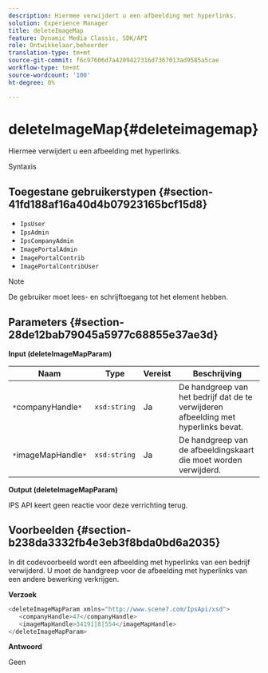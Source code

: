 ```yaml
---
description: Hiermee verwijdert u een afbeelding met hyperlinks.
solution: Experience Manager
title: deleteImageMap
feature: Dynamic Media Classic, SDK/API
role: Ontwikkelaar,beheerder
translation-type: tm+mt
source-git-commit: f6c97606d7a4209427316d7367013ad9585a5cae
workflow-type: tm+mt
source-wordcount: '100'
ht-degree: 0%

---
```



# deleteImageMap{#deleteimagemap}

Hiermee verwijdert u een afbeelding met hyperlinks.

Syntaxis

## Toegestane gebruikerstypen {#section-41fd188af16a40d4b07923165bcf15d8}

* `IpsUser`
* `IpsAdmin`
* `IpsCompanyAdmin`
* `ImagePortalAdmin`
* `ImagePortalContrib`
* `ImagePortalContribUser`

>[!NOTE]
>
>De gebruiker moet lees- en schrijftoegang tot het element hebben.

## Parameters {#section-28de12bab79045a5977c68855e37ae3d}

**Input (deleteImageMapParam)**

| Naam | Type | Vereist | Beschrijving |
|---|---|---|---|
| `*`companyHandle`*` | `xsd:string` | Ja | De handgreep van het bedrijf dat de te verwijderen afbeelding met hyperlinks bevat. |
| `*`imageMapHandle`*` | `xsd:string` | Ja | De handgreep van de afbeeldingskaart die moet worden verwijderd. |

**Output (deleteImageMapParam)**

IPS API keert geen reactie voor deze verrichting terug.

## Voorbeelden {#section-b238da3332fb4e3eb3f8bda0bd6a2035}

In dit codevoorbeeld wordt een afbeelding met hyperlinks van een bedrijf verwijderd. U moet de handgreep voor de afbeelding met hyperlinks van een andere bewerking verkrijgen.

**Verzoek**

```java
<deleteImageMapParam xmlns="http://www.scene7.com/IpsApi/xsd">
   <companyHandle>47</companyHandle>
   <imageMapHandle>34191|8|554</imageMapHandle>
</deleteImageMapParam>
```

**Antwoord**

Geen
